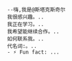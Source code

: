     --嗨,我是@斯塔克斯奇尔
    我很感兴趣。..
    我正在学习。..
    我希望能继续合作。..
    如何联系我。..
    代名词:。..
    - ⚡ Fun fact: ...

<!---
斯塔克斯奇尔/斯塔克斯奇尔是一个特殊的突尼斯式的数字电视存储库,因为它的"阅读".md'(这个文件)出现在你的GUUUB配置文件上。
您可以点击预览链接查看您的更改。
--->
